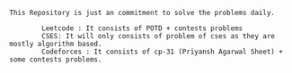     This Repository is just an commitment to solve the problems daily.

            Leetcode : It consists of POTD + contests problems
            CSES: It will only consists of problem of cses as they are mostly algorithm based.
            Codeforces : It consists of cp-31 (Priyansh Agarwal Sheet) + some contests problems.



